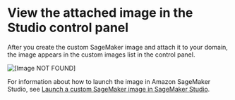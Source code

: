 # View the attached image in the Studio control panel<a name="studio-byoi-sdk-view"></a>

After you create the custom SageMaker image and attach it to your domain, the image appears in the custom images list in the control panel\.

![\[Image NOT FOUND\]](http://docs.aws.amazon.com/sagemaker/latest/dg/images/studio/studio-byoi-custom-image-list.png)

For information about how to launch the image in Amazon SageMaker Studio, see [Launch a custom SageMaker image in SageMaker Studio](studio-byoi-launch.md)\.